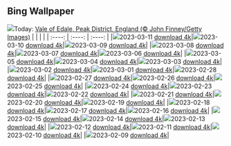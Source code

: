 ## Bing Wallpaper
![](./wallpaper/2023-03-11.jpg)Today: [Vale of Edale, Peak District, England (© John Finney/Getty Images)](./wallpaper/2023-03-11.jpg)
|      |      |      |
| :----: | :----: | :----: |
|![](./wallpaper/2023-03-11_sm.jpg)2023-03-11 [download 4k](./wallpaper/2023-03-11.jpg)|![](./wallpaper/2023-03-10_sm.jpg)2023-03-10 [download 4k](./wallpaper/2023-03-10.jpg)|![](./wallpaper/2023-03-09_sm.jpg)2023-03-09 [download 4k](./wallpaper/2023-03-09.jpg)|
|![](./wallpaper/2023-03-08_sm.jpg)2023-03-08 [download 4k](./wallpaper/2023-03-08.jpg)|![](./wallpaper/2023-03-07_sm.jpg)2023-03-07 [download 4k](./wallpaper/2023-03-07.jpg)|![](./wallpaper/2023-03-06_sm.jpg)2023-03-06 [download 4k](./wallpaper/2023-03-06.jpg)|
|![](./wallpaper/2023-03-05_sm.jpg)2023-03-05 [download 4k](./wallpaper/2023-03-05.jpg)|![](./wallpaper/2023-03-04_sm.jpg)2023-03-04 [download 4k](./wallpaper/2023-03-04.jpg)|![](./wallpaper/2023-03-03_sm.jpg)2023-03-03 [download 4k](./wallpaper/2023-03-03.jpg)|
|![](./wallpaper/2023-03-02_sm.jpg)2023-03-02 [download 4k](./wallpaper/2023-03-02.jpg)|![](./wallpaper/2023-03-01_sm.jpg)2023-03-01 [download 4k](./wallpaper/2023-03-01.jpg)|![](./wallpaper/2023-02-28_sm.jpg)2023-02-28 [download 4k](./wallpaper/2023-02-28.jpg)|
|![](./wallpaper/2023-02-27_sm.jpg)2023-02-27 [download 4k](./wallpaper/2023-02-27.jpg)|![](./wallpaper/2023-02-26_sm.jpg)2023-02-26 [download 4k](./wallpaper/2023-02-26.jpg)|![](./wallpaper/2023-02-25_sm.jpg)2023-02-25 [download 4k](./wallpaper/2023-02-25.jpg)|
|![](./wallpaper/2023-02-24_sm.jpg)2023-02-24 [download 4k](./wallpaper/2023-02-24.jpg)|![](./wallpaper/2023-02-23_sm.jpg)2023-02-23 [download 4k](./wallpaper/2023-02-23.jpg)|![](./wallpaper/2023-02-22_sm.jpg)2023-02-22 [download 4k](./wallpaper/2023-02-22.jpg)|
|![](./wallpaper/2023-02-21_sm.jpg)2023-02-21 [download 4k](./wallpaper/2023-02-21.jpg)|![](./wallpaper/2023-02-20_sm.jpg)2023-02-20 [download 4k](./wallpaper/2023-02-20.jpg)|![](./wallpaper/2023-02-19_sm.jpg)2023-02-19 [download 4k](./wallpaper/2023-02-19.jpg)|
|![](./wallpaper/2023-02-18_sm.jpg)2023-02-18 [download 4k](./wallpaper/2023-02-18.jpg)|![](./wallpaper/2023-02-17_sm.jpg)2023-02-17 [download 4k](./wallpaper/2023-02-17.jpg)|![](./wallpaper/2023-02-16_sm.jpg)2023-02-16 [download 4k](./wallpaper/2023-02-16.jpg)|
|![](./wallpaper/2023-02-15_sm.jpg)2023-02-15 [download 4k](./wallpaper/2023-02-15.jpg)|![](./wallpaper/2023-02-14_sm.jpg)2023-02-14 [download 4k](./wallpaper/2023-02-14.jpg)|![](./wallpaper/2023-02-13_sm.jpg)2023-02-13 [download 4k](./wallpaper/2023-02-13.jpg)|
|![](./wallpaper/2023-02-12_sm.jpg)2023-02-12 [download 4k](./wallpaper/2023-02-12.jpg)|![](./wallpaper/2023-02-11_sm.jpg)2023-02-11 [download 4k](./wallpaper/2023-02-11.jpg)|![](./wallpaper/2023-02-10_sm.jpg)2023-02-10 [download 4k](./wallpaper/2023-02-10.jpg)|
|![](./wallpaper/2023-02-09_sm.jpg)2023-02-09 [download 4k](./wallpaper/2023-02-09.jpg)|